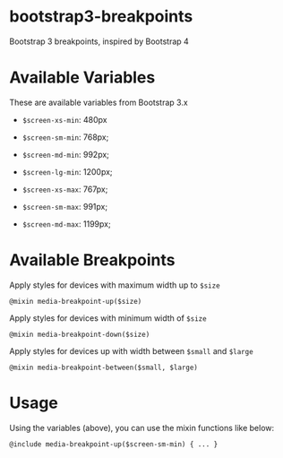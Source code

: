 # bootstrap3-breakpoints
Bootstrap 3 breakpoints, inspired by Bootstrap 4

# Available Variables
These are available variables from Bootstrap 3.x
- ```$screen-xs-min```: 480px
- ```$screen-sm-min```:              768px;
- ```$screen-md-min```:                  992px;
- ```$screen-lg-min```:                  1200px;

- ```$screen-xs-max```: 767px;
- ```$screen-sm-max```: 991px;
- ```$screen-md-max```: 1199px;

# Available Breakpoints
Apply styles for devices with maximum width up to ```$size```
```
@mixin media-breakpoint-up($size)
```
Apply styles for devices with minimum width of ```$size```
```
@mixin media-breakpoint-down($size)
```
Apply styles for devices up with width between ```$small``` and ```$large```
```
@mixin media-breakpoint-between($small, $large)
```

# Usage
Using the variables (above), you can use the mixin functions like below:
```
@include media-breakpoint-up($screen-sm-min) { ... }
```
